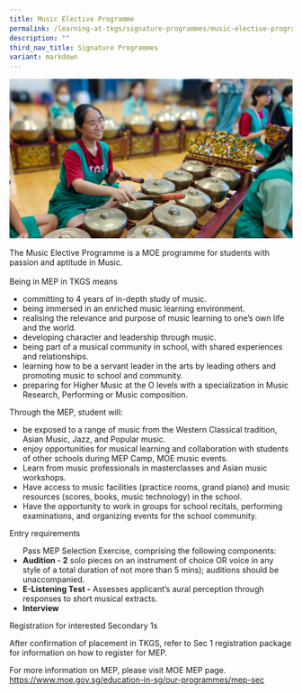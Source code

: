 ```yaml
---
title: Music Elective Programme
permalink: /learning-at-tkgs/signature-programmes/music-elective-programme/
description: ""
third_nav_title: Signature Programmes
variant: markdown
---
```

<style>
    ol.s {list-style-type: inherit;}
</style>

<img src="/images/LearningTKGS/MEP/mepmain.png">

The Music Elective Programme is a MOE programme for students with passion and aptitude in Music.<br><br>
Being in MEP in TKGS means <br>
<ol class="s">
    <li>committing to 4 years of in-depth study of music.</li>
    <li>being immersed in an enriched music learning environment.</li>
    <li>realising the relevance and purpose of music learning to one’s own life and the world.</li>
    <li>developing character and leadership through music.</li>
    <li>being part of a musical community in school, with shared experiences and relationships.</li>
    <li>learning how to be a servant leader in the arts by leading others and promoting music to school and community.</li>
    <li>preparing for Higher Music at the O levels with a specialization in Music Research, Performing or Music composition.</li>
</ol>
<p>Through the MEP, student will:</p>
<ol class="s">
    <li>be exposed to a range of music from the Western Classical tradition, Asian Music, Jazz, and Popular music.</li>
    <li>enjoy opportunities for musical learning and collaboration with students of other schools during MEP Camp, MOE music events.</li>
    <li>Learn from music professionals in masterclasses and Asian music workshops.</li>
    <li>Have access to music facilities (practice rooms, grand piano) and music resources (scores, books, music technology) in the school.</li>
    <li>Have the opportunity to work in groups for school recitals, performing examinations, and organizing events for the school community.</li>
</ol>
<p>Entry requirements</p>
<ol class="s">
    Pass MEP Selection Exercise, comprising the following components:<br>
    <li><b>Audition - 2</b> solo pieces on an instrument of choice OR voice in any style of a total duration of not more than 5 mins); auditions should be unaccompanied.</li>
    <li><b>E-Listening Test -</b> Assesses applicant’s aural perception through responses to short musical extracts.</li>
    <li><b>Interview </b></li>
</ol>
<p>Registration for interested Secondary 1s</p>
After confirmation of placement in TKGS, refer to Sec 1 registration package for information on how to register for MEP. <br>

For more information on MEP, please visit MOE MEP page.
<a href="https://www.moe.gov.sg/education-in-sg/our-programmes/mep-sec">https://www.moe.gov.sg/education-in-sg/our-programmes/mep-sec</a>